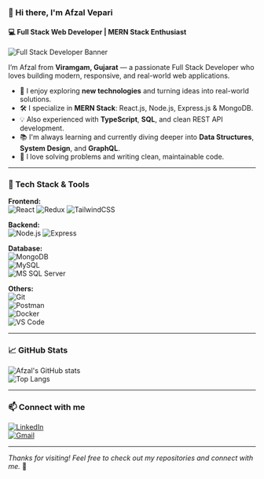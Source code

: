 ### 👋 Hi there, I'm Afzal Vepari  
#### 💻 Full Stack Web Developer | MERN Stack Enthusiast  

![Full Stack Developer Banner](https://github.com/afzalveparii/afzalveparii/github-header-image%20(1).png)

I’m Afzal from **Viramgam, Gujarat** — a passionate Full Stack Developer who loves building modern, responsive, and real-world web applications.

- 🌱 I enjoy exploring **new technologies** and turning ideas into real-world solutions.  
- 🛠️ I specialize in **MERN Stack**: React.js, Node.js, Express.js & MongoDB.  
- 💡 Also experienced with **TypeScript**, **SQL**, and clean REST API development.  
- 📚 I'm always learning and currently diving deeper into **Data Structures**, **System Design**, and **GraphQL**.
- 🧩 I love solving problems and writing clean, maintainable code.

---

### 🚀 Tech Stack & Tools

**Frontend:**  
![React](https://img.shields.io/badge/-React-61DAFB?style=flat-square&logo=react) 
![Redux](https://img.shields.io/badge/-Redux-764ABC?style=flat-square&logo=redux) 
![TailwindCSS](https://img.shields.io/badge/-TailwindCSS-38B2AC?style=flat-square&logo=tailwind-css)

**Backend:**  
![Node.js](https://img.shields.io/badge/-Node.js-339933?style=flat-square&logo=node.js) 
![Express](https://img.shields.io/badge/-Express.js-000000?style=flat-square&logo=express)

**Database:**  
![MongoDB](https://img.shields.io/badge/-MongoDB-47A248?style=flat-square&logo=mongodb)  
![MySQL](https://img.shields.io/badge/-MySQL-4479A1?style=flat-square&logo=mysql)  
![MS SQL Server](https://img.shields.io/badge/-MSSQL-CC2927?style=flat-square&logo=microsoft-sql-server)

**Others:**  
![Git](https://img.shields.io/badge/-Git-F05032?style=flat-square&logo=git)  
![Postman](https://img.shields.io/badge/-Postman-FF6C37?style=flat-square&logo=postman)  
![Docker](https://img.shields.io/badge/-Docker-2496ED?style=flat-square&logo=docker)  
![VS Code](https://img.shields.io/badge/-VSCode-007ACC?style=flat-square&logo=visual-studio-code)

---

### 📈 GitHub Stats

![Afzal's GitHub stats](https://github-readme-stats.vercel.app/api?username=afzalveparii&show_icons=true&theme=tokyonight)  
![Top Langs](https://github-readme-stats.vercel.app/api/top-langs/?username=afzalveparii&layout=compact&theme=tokyonight)

---

### 📫 Connect with me
[![LinkedIn](https://img.shields.io/badge/-Afzal%20Vepari-blue?style=flat-square&logo=Linkedin&logoColor=white&link=https://linkedin.com/in/afzalveparii)](https://linkedin.com/in/afzalveparii)  
[![Gmail](https://img.shields.io/badge/-afzal313dz@gmail.com-c14438?style=flat-square&logo=Gmail&logoColor=white)](mailto:afzal313dz@gmail.com)

---

_Thanks for visiting! Feel free to check out my repositories and connect with me._ 🚀
